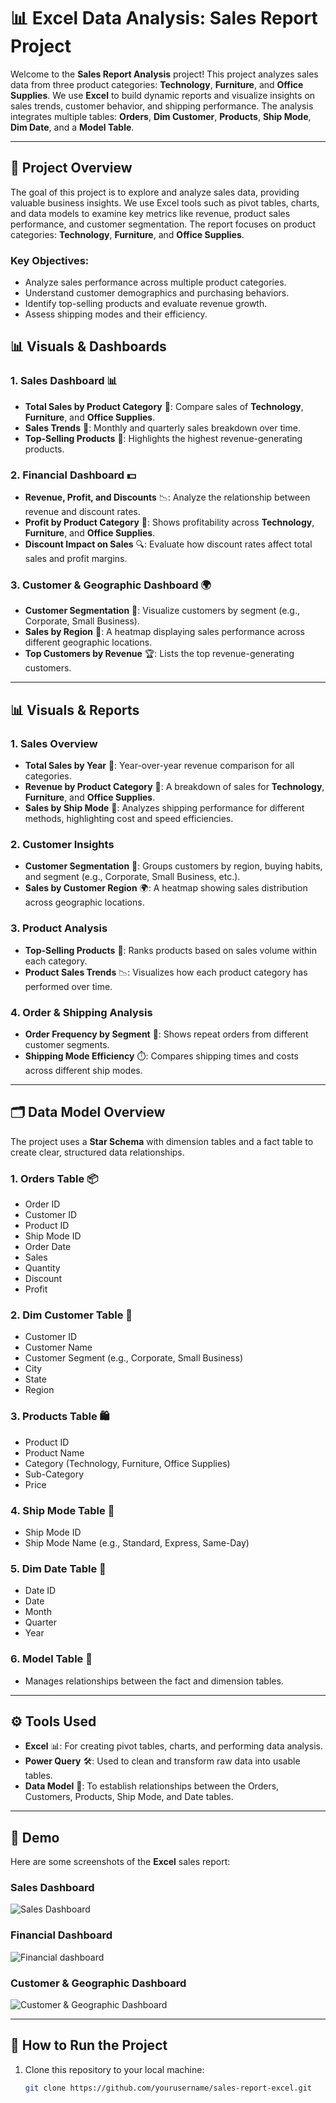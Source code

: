 
# 📊 Excel Data Analysis: Sales Report Project


Welcome to the **Sales Report Analysis** project! This project analyzes sales data from three product categories: **Technology**, **Furniture**, and **Office Supplies**. We use **Excel** to build dynamic reports and visualize insights on sales trends, customer behavior, and shipping performance. The analysis integrates multiple tables: **Orders**, **Dim Customer**, **Products**, **Ship Mode**, **Dim Date**, and a **Model Table**.

---

## 📝 Project Overview

The goal of this project is to explore and analyze sales data, providing valuable business insights. We use Excel tools such as pivot tables, charts, and data models to examine key metrics like revenue, product sales performance, and customer segmentation. The report focuses on product categories: **Technology**, **Furniture**, and **Office Supplies**.

### Key Objectives:
- Analyze sales performance across multiple product categories.
- Understand customer demographics and purchasing behaviors.
- Identify top-selling products and evaluate revenue growth.
- Assess shipping modes and their efficiency.
## 📊 Visuals & Dashboards

### 1. **Sales Dashboard** 📊
- **Total Sales by Product Category** 💼: Compare sales of **Technology**, **Furniture**, and **Office Supplies**.
- **Sales Trends** 📅: Monthly and quarterly sales breakdown over time.
- **Top-Selling Products** 🥇: Highlights the highest revenue-generating products.

### 2. **Financial Dashboard** 💵
- **Revenue, Profit, and Discounts** 📉: Analyze the relationship between revenue and discount rates.
- **Profit by Product Category** 💼: Shows profitability across **Technology**, **Furniture**, and **Office Supplies**.
- **Discount Impact on Sales** 🔍: Evaluate how discount rates affect total sales and profit margins.

### 3. **Customer & Geographic Dashboard** 🌍
- **Customer Segmentation** 👥: Visualize customers by segment (e.g., Corporate, Small Business).
- **Sales by Region** 📍: A heatmap displaying sales performance across different geographic locations.
- **Top Customers by Revenue** 🏆: Lists the top revenue-generating customers.
---

## 📊 Visuals & Reports

### 1. **Sales Overview**
- **Total Sales by Year** 📅: Year-over-year revenue comparison for all categories.
- **Revenue by Product Category** 💼: A breakdown of sales for **Technology**, **Furniture**, and **Office Supplies**.
- **Sales by Ship Mode** 🚚: Analyzes shipping performance for different methods, highlighting cost and speed efficiencies.

### 2. **Customer Insights**
- **Customer Segmentation** 👥: Groups customers by region, buying habits, and segment (e.g., Corporate, Small Business, etc.).
- **Sales by Customer Region** 🌍: A heatmap showing sales distribution across geographic locations.
  
### 3. **Product Analysis**
- **Top-Selling Products** 🥇: Ranks products based on sales volume within each category.
- **Product Sales Trends** 📉: Visualizes how each product category has performed over time.

### 4. **Order & Shipping Analysis**
- **Order Frequency by Segment** 🔄: Shows repeat orders from different customer segments.
- **Shipping Mode Efficiency** ⏱️: Compares shipping times and costs across different ship modes.

---

## 🗂️ Data Model Overview

The project uses a **Star Schema** with dimension tables and a fact table to create clear, structured data relationships.

### **1. Orders Table** 📦
- Order ID
- Customer ID
- Product ID
- Ship Mode ID
- Order Date
- Sales
- Quantity
- Discount
- Profit

### **2. Dim Customer Table** 👥
- Customer ID
- Customer Name
- Customer Segment (e.g., Corporate, Small Business)
- City
- State
- Region

### **3. Products Table** 🛍️
- Product ID
- Product Name
- Category (Technology, Furniture, Office Supplies)
- Sub-Category
- Price

### **4. Ship Mode Table** 🚚
- Ship Mode ID
- Ship Mode Name (e.g., Standard, Express, Same-Day)

### **5. Dim Date Table** 📅
- Date ID
- Date
- Month
- Quarter
- Year

### **6. Model Table** 🔗
- Manages relationships between the fact and dimension tables.

---

## ⚙️ Tools Used

- **Excel** 📊: For creating pivot tables, charts, and performing data analysis.
- **Power Query** 🛠️: Used to clean and transform raw data into usable tables.
- **Data Model** 🔗: To establish relationships between the Orders, Customers, Products, Ship Mode, and Date tables.
  
---

## 📸 Demo

Here are some screenshots of the **Excel** sales report:

### Sales Dashboard
![Sales Dashboard](https://sales_dashboard.png)


### Financial Dashboard
![Financial dashboard](https://financial_dashboard.png)


### Customer & Geographic Dashboard
![Customer & Geographic Dashboard](https://gemography_dashboard.png)

---

## 🚀 How to Run the Project

1. Clone this repository to your local machine:
   ```bash
   git clone https://github.com/yourusername/sales-report-excel.git
